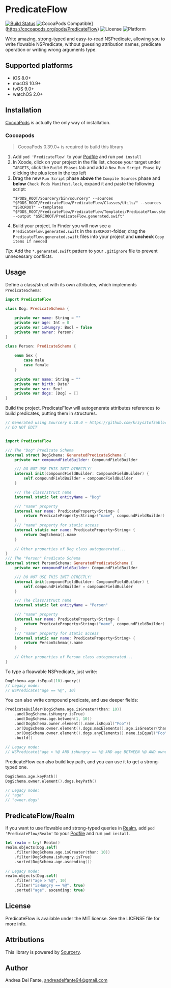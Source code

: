 # PredicateFlow

[![Build Status](https://travis-ci.org/andreadelfante/PredicateFlow.svg?branch=master)](https://travis-ci.org/andreadelfante/PredicateFlow)
![CocoaPods Compatible](https://img.shields.io/cocoapods/v/PredicateFlow.svg)](https://cocoapods.org/pods/PredicateFlow)
![License](https://img.shields.io/cocoapods/l/PredicateFlow.svg?style=flat)
![Platform](https://img.shields.io/cocoapods/p/PredicateFlow.svg?style=flat)

Write amazing, strong-typed and easy-to-read NSPredicate, allowing you to write flowable NSPredicate, without guessing attribution names, predicate operation or writing wrong arguments type.

## Supported platforms

* iOS 8.0+
* macOS 10.9+
* tvOS 9.0+
* watchOS 2.0+

## Installation
[CocoaPods](http://cocoapods.org) is actually the only way of installation.

### Cocoapods

> CocoaPods 0.39.0+ is required to build this library

1. Add `pod 'PredicateFlow'` to your [Podfile](http://cocoapods.org/#get_started) and run `pod install`
2. In Xcode, click on your project in the file list, choose your target under `TARGETS`, click the `Build Phases` tab and add a `New Run Script Phase` by clicking the plus icon in the top left
3. Drag the new `Run Script` phase **above** the `Compile Sources` phase and **below** `Check Pods Manifest.lock`, expand it and paste the following script:  
   ```
   "$PODS_ROOT/Sourcery/bin/sourcery" --sources "$PODS_ROOT/PredicateFlow/PredicateFlow/Classes/Utils/" --sources "$SRCROOT" --templates "$PODS_ROOT/PredicateFlow/PredicateFlow/Templates/PredicateFlow.stencil" --output "$SRCROOT/PredicateFlow.generated.swift"
   ```
4. Build your project. In Finder you will now see a `PredicateFlow.generated.swift` in the `$SRCROOT`-folder, drag the `PredicateFlow.generated.swift` files into your project and **uncheck** `Copy items if needed`

_Tip:_ Add the `*.generated.swift` pattern to your `.gitignore` file to prevent unnecessary conflicts.

## Usage

Define a class/struct with its own attributes, which implements ```PredicateSchema```:
```swift
import PredicateFlow

class Dog: PredicateSchema {
	
	private var name: String = ""
	private var age: Int = 0
	private var isHungry: Bool = false
	private var owner: Person?
}

class Person: PredicateSchema {
	
	enum Sex {
		case male
		case female
	}
	
	private var name: String = ""
	private var birth: Date?
	private var sex: Sex!
	private var dogs: [Dog] = []
}
```
Build the project. PredicateFlow will autogenerate attributes references to build predicates, putting them in structures.
```swift
// Generated using Sourcery 0.10.0 — https://github.com/krzysztofzablocki/Sourcery
// DO NOT EDIT


import PredicateFlow

/// The "Dog" Predicate Schema
internal struct DogSchema: GeneratedPredicateSchema {
    private var compoundFieldBuilder: CompoundFieldBuilder

    /// DO NOT USE THIS INIT DIRECTLY!
    internal init(compoundFieldBuilder: CompoundFieldBuilder) {
        self.compoundFieldBuilder = compoundFieldBuilder
    }

    /// The class/struct name
    internal static let entityName = "Dog"

    /// "name" property
    internal var name: PredicateProperty<String> { 
        return PredicateProperty<String>("name", compoundFieldBuilder) 
    }
    /// "name" property for static access
    internal static var name: PredicateProperty<String> { 
        return DogSchema().name 
    }
    
    // Other properties of Dog class autogenerated...
}
/// The "Person" Predicate Schema
internal struct PersonSchema: GeneratedPredicateSchema {
    private var compoundFieldBuilder: CompoundFieldBuilder

    /// DO NOT USE THIS INIT DIRECTLY!
    internal init(compoundFieldBuilder: CompoundFieldBuilder) {
        self.compoundFieldBuilder = compoundFieldBuilder
    }

    /// The class/struct name
    internal static let entityName = "Person"

    /// "name" property
    internal var name: PredicateProperty<String> { 
        return PredicateProperty<String>("name", compoundFieldBuilder) 
    }
    /// "name" property for static access
    internal static var name: PredicateProperty<String> { 
        return PersonSchema().name 
    }
    
    // Other properties of Person class autogenerated...
}
```

To type a floawable NSPredicate, just write:
```swift
DogSchema.age.isEqual(10).query()
// Legacy mode: 
// NSPredicate("age == %@", 10)
```
You can also write compound predicate, and use deeper fields:
```swift
PredicateBuilder(DogSchema.age.isGreater(than: 10))
    .and(DogSchema.isHungry.isTrue)
    .and(DogSchema.age.between(1, 10))
    .and(DogSchema.owner.element().name.isEqual("Foo"))
    .or(DogSchema.owner.element().dogs.maxElements().age.isGreater(than: 10))
    .or(DogSchema.owner.element().dogs.anyElements().name.isEqual("Foo"))
    .build()
    
// Legacy mode: 
// NSPredicate("age > %@ AND isHungry == %@ AND age BETWEEN %@ AND owner.name == %@ OR owner.dogs.@max.age > %@ OR ANY owner.dogs.name == %@", 10, true, [1, 10], "Foo", 10, "Foo")
```

PredicateFlow can also build key path, and you can use it to get a strong-typed one.
```swift
DogSchema.age.keyPath()
DogSchema.owner.element().dogs.keyPath()

// Legacy mode:
// "age"
// "owner.dogs"
```

## PredicateFlow/Realm

If you want to use flowable and strong-typed queries in [Realm](https://github.com/realm/realm-cocoa), add `pod 'PredicateFlow/Realm'` to your [Podfile](http://cocoapods.org/#get_started) and run `pod install`.
```swift
let realm = try! Realm()
realm.objects(Dog.self)
    .filter(DogSchema.age.isGreater(than: 10))
    .filter(DogSchema.isHungry.isTrue)
    .sorted(DogSchema.age.ascending())
    
// Legacy mode:
realm.objects(Dog.self)
    .filter("age > %@", 10)
    .filter("isHungry == %@", true)
    .sorted("age", ascending: true)
```

## License

PredicateFlow is available under the MIT license. See the LICENSE file for more info.

## Attributions

This library is powered by [Sourcery](https://github.com/krzysztofzablocki/Sourcery).

## Author

Andrea Del Fante, andreadelfante94@gmail.com
